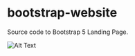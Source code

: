 # bootstrap-website
 Source code to Bootstrap 5 Landing Page.

![Alt Text](Users/jaredthompkins/Tech/Web/Bootstrap5/img/project2_1.png)
